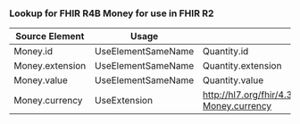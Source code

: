 ### Lookup for FHIR R4B Money for use in FHIR R2

| Source Element | Usage | Target |
| -------------- | ----- | ------ |
| Money.id | UseElementSameName | Quantity.id |
| Money.extension | UseElementSameName | Quantity.extension |
| Money.value | UseElementSameName | Quantity.value |
| Money.currency | UseExtension | http://hl7.org/fhir/4.3/StructureDefinition/extension-Money.currency |
